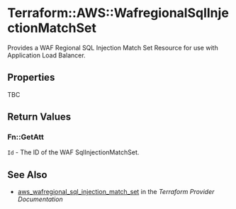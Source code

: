 # Terraform::AWS::WafregionalSqlInjectionMatchSet

Provides a WAF Regional SQL Injection Match Set Resource for use with Application Load Balancer.

## Properties

TBC

## Return Values

### Fn::GetAtt

`Id` - The ID of the WAF SqlInjectionMatchSet.

## See Also

* [aws_wafregional_sql_injection_match_set](https://www.terraform.io/docs/providers/aws/r/wafregional_sql_injection_match_set.html) in the _Terraform Provider Documentation_